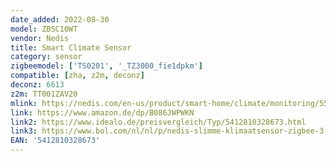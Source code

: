 ```yaml
---
date_added: 2022-08-30
model: ZBSC10WT
vendor: Nedis
title: Smart Climate Sensor
category: sensor
zigbeemodel: ['TS0201', '_TZ3000_fie1dpkm']
compatible: [zha, z2m, deconz]
deconz: 6613
z2m: TT001ZAV20
mlink: https://nedis.com/en-us/product/smart-home/climate/monitoring/550726063/smart-climate-sensor-zigbee-30-battery-powered-android-ios-white
link: https://www.amazon.de/dp/B086JWPWKN
link2: https://www.idealo.de/preisvergleich/Typ/5412810328673.html
link3: https://www.bol.com/nl/nl/p/nedis-slimme-klimaatsensor-zigbee-3-0-batterij-gevoed-android-ios-wit/9300000006049718/
EAN: '5412810328673'
---
```



